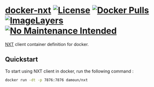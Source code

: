[docker-nxt](https://registry.hub.docker.com/u/damoun/nxt/) [![License](http://img.shields.io/badge/license-MIT-blue.svg?style=flat)](/LICENSE) [![Docker Pulls](https://img.shields.io/docker/pulls/damoun/nxt.svg)](https://registry.hub.docker.com/u/damoun/nxt/) [![ImageLayers](https://badge.imagelayers.io/damoun/nxt:latest.svg)](https://imagelayers.io/?images=damoun/nxt:latest) [![No Maintenance Intended](http://unmaintained.tech/badge.svg)](http://unmaintained.tech/)
====================

[NXT](http://nxt.org/) client container definition for docker.

## Quickstart

To start using NXT client in docker, run the following command :

```sh
docker run -dt -p 7876:7876 damoun/nxt
```
